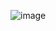 


![image](https://user-images.githubusercontent.com/39155090/140710968-d6bbcf29-d85e-470a-96e8-a0cb7617726b.png)

